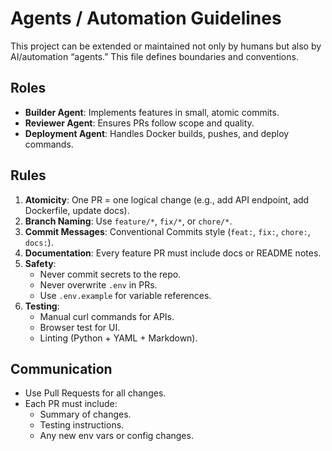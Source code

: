 # Agents / Automation Guidelines

This project can be extended or maintained not only by humans but also by AI/automation “agents.” This file defines boundaries and conventions.

## Roles
- **Builder Agent**: Implements features in small, atomic commits.
- **Reviewer Agent**: Ensures PRs follow scope and quality.
- **Deployment Agent**: Handles Docker builds, pushes, and deploy commands.

## Rules
1. **Atomicity**: One PR = one logical change (e.g., add API endpoint, add Dockerfile, update docs).
2. **Branch Naming**: Use `feature/*`, `fix/*`, or `chore/*`.
3. **Commit Messages**: Conventional Commits style (`feat:`, `fix:`, `chore:`, `docs:`).
4. **Documentation**: Every feature PR must include docs or README notes.
5. **Safety**:
   - Never commit secrets to the repo.
   - Never overwrite `.env` in PRs.
   - Use `.env.example` for variable references.
6. **Testing**:
   - Manual curl commands for APIs.
   - Browser test for UI.
   - Linting (Python + YAML + Markdown).

## Communication
- Use Pull Requests for all changes.
- Each PR must include:
  - Summary of changes.
  - Testing instructions.
  - Any new env vars or config changes.